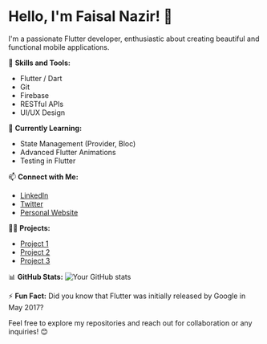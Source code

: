 # Hello, I'm Faisal Nazir! 👋

I'm a passionate Flutter developer, enthusiastic about creating beautiful and functional mobile applications.

🚀 **Skills and Tools:**
- Flutter / Dart
- Git
- Firebase
- RESTful APIs
- UI/UX Design

🌱 **Currently Learning:**
- State Management (Provider, Bloc)
- Advanced Flutter Animations
- Testing in Flutter

📫 **Connect with Me:**
- [LinkedIn](https://www.linkedin.com/in/your-profile)
- [Twitter](https://twitter.com/your-handle)
- [Personal Website](https://www.yourwebsite.com)

👨‍💻 **Projects:**
- [Project 1](link)
- [Project 2](link)
- [Project 3](link)

📊 **GitHub Stats:**
![Your GitHub stats](https://github-readme-stats.vercel.app/api?username=faisalnazir28&show_icons=true&theme=radical)

⚡ **Fun Fact:**
Did you know that Flutter was initially released by Google in May 2017?

Feel free to explore my repositories and reach out for collaboration or any inquiries! 😊


<!--
**FaisalNazir28/faisalnazir28** is a ✨ _special_ ✨ repository because its `README.md` (this file) appears on your GitHub profile.

Here are some ideas to get you started:

- 🔭 I’m currently working on ...
- 🌱 I’m currently learning ...
- 👯 I’m looking to collaborate on ...
- 🤔 I’m looking for help with ...
- 💬 Ask me about ...
- 📫 How to reach me: ...
- 😄 Pronouns: ...
- ⚡ Fun fact: ...
-->
